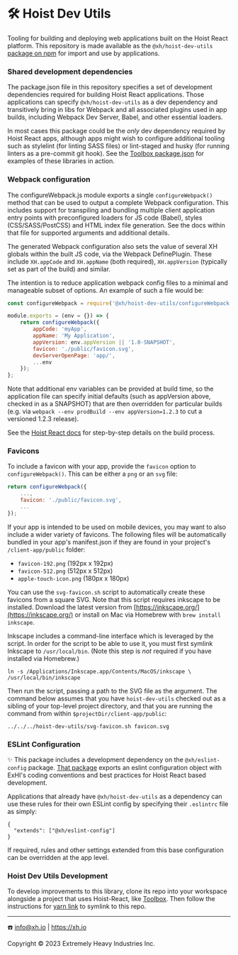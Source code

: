 # 🛠️ Hoist Dev Utils

Tooling for building and deploying web applications built on the Hoist React platform. This
repository is made available as the `@xh/hoist-dev-utils`
[package on npm](https://www.npmjs.com/package/@xh/hoist-dev-utils) for import and use by
applications.

### Shared development dependencies

The package.json file in this repository specifies a set of development dependencies required for
building Hoist React applications. Those applications can specify `@xh/hoist-dev-utils` as a dev
dependency and transitively bring in libs for Webpack and all associated plugins used in app builds,
including Webpack Dev Server, Babel, and other essential loaders.

In most cases this package could be the _only_ dev dependency required by Hoist React apps, although
apps might wish to configure additional tooling such as stylelint (for linting SASS files) or
lint-staged and husky (for running linters as a pre-commit git hook). See the
[Toolbox package.json](https://github.com/xh/toolbox/blob/develop/client-app/package.json) for
examples of these libraries in action.

### Webpack configuration

The configureWebpack.js module exports a single `configureWebpack()` method that can be used to
output a complete Webpack configuration. This includes support for transpiling and bundling multiple
client application entry points with preconfigured loaders for JS code (Babel), styles
(CSS/SASS/PostCSS) and HTML index file generation. See the docs within that file for supported
arguments and additional details.

The generated Webpack configuration also sets the value of several XH globals within the built JS
code, via the Webpack DefinePlugin. These include `XH.appCode` and `XH.appName` (both required),
`XH.appVersion` (typically set as part of the build) and similar.

The intention is to reduce application webpack config files to a minimal and manageable subset of
options. An example of such a file would be:

```javascript
const configureWebpack = require('@xh/hoist-dev-utils/configureWebpack');

module.exports = (env = {}) => {
    return configureWebpack({
        appCode: 'myApp',
        appName: 'My Application',
        appVersion: env.appVersion || '1.0-SNAPSHOT',
        favicon: './public/favicon.svg',
        devServerOpenPage: 'app/',
        ...env
    });
};
```

Note that additional env variables can be provided at build time, so the application file can
specify initial defaults (such as appVersion above, checked in as a SNAPSHOT) that are then
overridden for particular builds (e.g. via `webpack --env prodBuild --env appVersion=1.2.3` to cut a
versioned 1.2.3 release).

See the [Hoist React docs](https://github.com/xh/hoist-react/blob/develop/docs/build-and-deploy.md)
for step-by-step details on the build process.

### Favicons

To include a favicon with your app, provide the `favicon` option to `configureWebpack()`. This can be either
a `png` or an `svg` file:

```javascript
return configureWebpack({
    ...,
    favicon: './public/favicon.svg',
    ...
});
```

If your app is intended to be used on mobile devices, you may want to also include a wider variety of favicons.
The following files will be automatically bundled in your app's manifest.json if they are found in your project's
`/client-app/public` folder:

+ `favicon-192.png` (192px x 192px)
+ `favicon-512.png` (512px x 512px)
+ `apple-touch-icon.png` (180px x 180px)

You can use the `svg-favicon.sh` script to automatically create these favicons from a square SVG. Note that this script
requires inkscape to be installed. Download the latest version from [https://inkscape.org/](https://inkscape.org/) or
install on Mac via Homebrew with `brew install inkscape`.

Inkscape includes a command-line interface which is leveraged by the script. In order for the script to be able to use
it, you must first symlink Inkscape to `/usr/local/bin`. (Note this step is _not_ required if you have installed via
Homebrew.)

```shell
ln -s /Applications/Inkscape.app/Contents/MacOS/inkscape \
/usr/local/bin/inkscape
```

Then run the script, passing a path to the SVG file as the argument. The command below assumes that you have 
`hoist-dev-utils` checked out as a sibling of your top-level project directory, and that you are running the command 
from within `$projectDir/client-app/public`: 

```shell
../../../hoist-dev-utils/svg-favicon.sh favicon.svg
```

### ESLint Configuration

✨ This package includes a development dependency on the `@xh/eslint-config` package.
[That package](https://github.com/xh/eslint-config) exports an eslint configuration object with
ExHI's coding conventions and best practices for Hoist React based development.

Applications that already have `@xh/hoist-dev-utils` as a dependency can use these rules for their
own ESLint config by specifying their `.eslintrc` file as simply:

```
{
  "extends": ["@xh/eslint-config"]
}
```

If required, rules and other settings extended from this base configuration can be overridden at the
app level.

### Hoist Dev Utils Development

To develop improvements to this library, clone its repo into your workspace alongside a project 
that uses Hoist-React, like [Toolbox](https://github.com/xh/toolbox).  Then follow the instructions for 
[yarn link](https://classic.yarnpkg.com/lang/en/docs/cli/link/) to symlink to this repo.

------------------------------------------

☎️ info@xh.io | <https://xh.io>

Copyright © 2023 Extremely Heavy Industries Inc.
